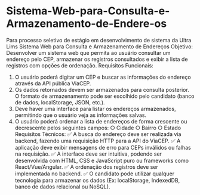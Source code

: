 # Sistema-Web-para-Consulta-e-Armazenamento-de-Endere-os
Para processo seletivo de estágio em desenvolvimento de sistema da Ultra Lims
Sistema Web para Consulta e Armazenamento de Endereços
Objetivo:
Desenvolver um sistema web que permita ao usuário consultar um endereço pelo CEP,
armazenar os registros consultados e exibir a lista de registros com opções de ordenação.
Requisitos Funcionais:
1. O usuário poderá digitar um CEP e buscar as informações do endereço através da
API pública ViaCEP.
2. Os dados retornados devem ser armazenados para consulta posterior. O formato de
armazenamento pode ser escolhido pelo candidato (banco de dados, localStorage,
JSON, etc.).
3. Deve haver uma interface para listar os endereços armazenados, permitindo que o
usuário veja as informações salvas.
4. O usuário poderá ordenar a lista de endereços de forma crescente ou decrescente
pelos seguintes campos:
○ Cidade
○ Bairro
○ Estado
Requisitos Técnicos:
✅ A busca do endereço deve ser realizada via backend, fazendo uma requisição HTTP
para a API do ViaCEP.
✅ A aplicação deve exibir mensagens de erro para CEPs inválidos ou falhas na requisição.
✅ A interface deve ser intuitiva, podendo ser desenvolvida com HTML, CSS e JavaScript
puro ou frameworks como React/Vue/Angular.
✅ A ordenação dos registros deve ser implementada no backend.
✅ O candidato pode utilizar qualquer tecnologia para armazenar os dados (Ex:
localStorage, IndexedDB, banco de dados relacional ou NoSQL).
